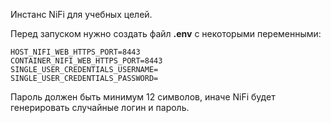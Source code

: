 Инстанс NiFi для учебных целей.

Перед запуском нужно создать файл **.env** с некоторыми переменными:

    HOST_NIFI_WEB_HTTPS_PORT=8443
    CONTAINER_NIFI_WEB_HTTPS_PORT=8443
    SINGLE_USER_CREDENTIALS_USERNAME=
    SINGLE_USER_CREDENTIALS_PASSWORD=

Пароль должен быть минимум 12 символов, иначе NiFi будет генерировать
случайные логин и пароль.
